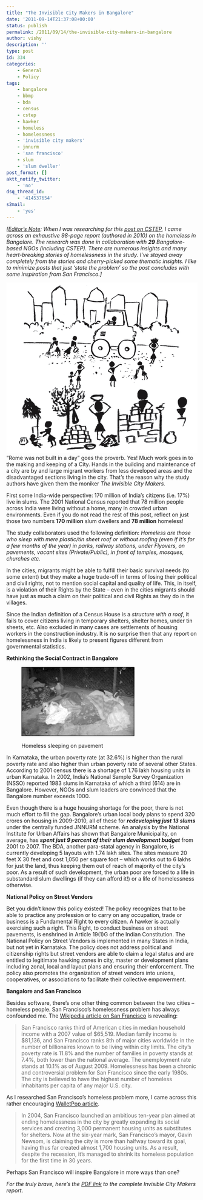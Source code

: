 ```yaml
---
title: "The Invisible City Makers in Bangalore"
date: '2011-09-14T21:37:08+00:00'
status: publish
permalink: /2011/09/14/the-invisible-city-makers-in-bangalore
author: vishy
description: ''
type: post
id: 334
categories:
    - General
    - Policy
tags:
    - bangalore
    - bbmp
    - bda
    - census
    - cstep
    - hawker
    - homeless
    - homelessness
    - 'invisible city makers'
    - jnnurm
    - 'san francisco'
    - slum
    - 'slum dweller'
post_format: []
aktt_notify_twitter:
    - 'no'
dsq_thread_id:
    - '414537654'
s2mail:
    - 'yes'
---
```

*\[<span style="text-decoration: underline;">Editor’s Note</span>: When I was researching for this [post on CSTEP](http://www.techsangam.com/2011/07/05/cstep-world-class-research-meets-policy-and-decision-making/), I came across an exhaustive 98-page report (authored in 2010) on the homeless in Bangalore. The research was done in collaboration with **29*** *Bangalore-based NGOs (including CSTEP). There are numerous insights and many heart-breaking stories of homelessness in the study. I’ve stayed away completely from the stories and cherry-picked some thematic insights. I like to minimize posts that just ‘state the problem’ so the post *concludes with* some inspiration from San Francisco.\]*

[![](../../../../uploads/2011/09/invisible_city_makers_cover.png "invisible_city_makers_cover")](../../../../uploads/2011/09/invisible_city_makers_cover.png)“Rome was not built in a day” goes the proverb. Yes! Much work goes in to the making and keeping of a City. Hands in the building and maintenance of a city are by and large migrant workers from less developed areas and the disadvantaged sections living in the city. That’s the reason why the study authors have given them the moniker *The Invisible City Makers.*

First some India-wide perspective: 170 million of India’s citizens (i.e. 17%) live in slums. The 2001 National Census reported that 78 million people across India were living without a home, many in crowded urban environments. Even if you do not read the rest of this post, reflect on just those two numbers **170 million** slum dwellers and **78 million** homeless!

The study collaborators used the following definition: *Homeless are those who sleep with mere plastic/tin sheet roof or without roofing (even if it’s for a few months of the year) in parks, railway stations, under Flyovers, on pavements, vacant sites (Private/Public), in front of temples, mosques, churches etc.*

In the cities, migrants might be able to fulfill their basic survival needs (to some extent) but they make a huge trade-off in terms of losing their political and civil rights, not to mention social capital and quality of life. This, in itself, is a violation of their Rights by the State – even in the cities migrants should have just as much a claim on their political and civil Rights as they do in the villages.

Since the Indian definition of a Census House is a *structure with a roof*, it fails to cover citizens living in temporary shelters, shelter homes, under tin sheets, etc. Also excluded in many cases are settlements of housing workers in the construction industry. It is no surprise then that any report on homelessness in India is likely to present figures different from governmental statistics.

**Rethinking the Social Contract in Bangalore**

<figure aria-describedby="caption-attachment-336" class="wp-caption alignright" id="attachment_336" style="width: 300px">

[![](../../../../uploads/2011/09/homeless_citymakers_sleeping_on_pavement.png "homeless_citymakers_sleeping_on_pavement")](../../../../uploads/2011/09/homeless_citymakers_sleeping_on_pavement.png)<figcaption class="wp-caption-text" id="caption-attachment-336">Homeless sleeping on pavement</figcaption></figure>

In Karnataka, the urban poverty rate (at 32.6%) is higher than the rural poverty rate and also higher than urban poverty rate of several other States. According to 2001 census there is a shortage of 1.76 lakh housing units in urban Karnataka. In 2002, India’s National Sample Survey Organization (NSSO) reported 1983 slums in Karnataka of which a third (614) are in Bangalore. However, NGOs and slum leaders are convinced that the Bangalore number exceeds 1000.

Even though there is a huge housing shortage for the poor, there is not much effort to fill the gap. Bangalore’s urban local body plans to spend 320 crores on housing in 2009-2010, all of these for ***redeveloping just 13 slums*** under the centrally funded JNNURM scheme. An analysis by the National Institute for Urban Affairs has shown that Bangalore Municipality, on average, has ***spent just 9 percent of their slum development budget*** from 2001 to 2007. The BDA, another para-statal agency in Bangalore, is currently developing 5 layouts with 1.74 lakh sites. The sites measure 20 feet X 30 feet and cost 1,050 per square foot – which works out to 6 lakhs for just the land, thus keeping them out of reach of majority of the city’s poor. As a result of such development, the urban poor are forced to a life in substandard slum dwellings (if they can afford it!) or a life of homelessness otherwise.

**National Policy on Street Vendors**

Bet you didn’t know this policy existed! The policy recognizes that to be able to practice any profession or to carry on any occupation, trade or business is a Fundamental Right to every citizen. A hawker is actually exercising such a right. This Right, to conduct business on street pavements, is enshrined in Article 19(1)G of the Indian Constitution. The National Policy on Street Vendors is implemented in many States in India, but not yet in Karnataka. The policy does not address political and citizenship rights but street vendors are able to claim a legal status and are entitled to legitimate hawking zones in city, master or development plans including zonal, local and layout plans and ensuring their enforcement. The policy also promotes the organization of street vendors into unions, cooperatives, or associations to facilitate their collective empowerment.

**Bangalore and San Francisco**

Besides software, there’s one other thing common between the two cities – homeless people. San Francisco’s homelessness problem has always confounded me. The [Wikipedia article on San Francisco](http://en.wikipedia.org/wiki/San_francisco) is revealing:

> San Francisco ranks third of American cities in median household income with a 2007 value of $65,519. Median family income is $81,136, and San Francisco ranks 8th of major cities worldwide in the number of billionaires known to be living within city limits. The city’s poverty rate is 11.8% and the number of families in poverty stands at 7.4%, both lower than the national average. The unemployment rate stands at 10.1% as of August 2009. Homelessness has been a chronic and controversial problem for San Francisco since the early 1980s. The city is believed to have the highest number of homeless inhabitants per capita of any major U.S. city.

As I researched San Francisco’s homeless problem more, I came across this rather encouraging [WalletPop article](http://www.walletpop.com/2010/02/25/san-francisco-mayor-says-city-is-solving-its-homeless-problem/).

> In 2004, San Francisco launched an ambitious ten-year plan aimed at ending homelessness in the city by greatly expanding its social services and creating 3,000 permanent housing units as substitutes for shelters. Now at the six-year mark, San Francisco’s mayor, Gavin Newsom, is claiming the city is more than halfway toward its goal, having thus far created almost 1,700 housing units. As a result, despite the recession, it’s managed to shrink its homeless population for the first time in 30 years.

Perhaps San Francisco will inspire Bangalore in more ways than one?

*For the truly brave, here’s the [PDF link](http://www.igsss.org/images/documents/22_865393812_InvisibleCityMakers.pdf) to the complete Invisible City Makers report.*